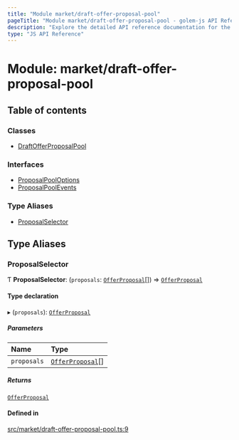 ```yaml
---
title: "Module market/draft-offer-proposal-pool"
pageTitle: "Module market/draft-offer-proposal-pool - golem-js API Reference"
description: "Explore the detailed API reference documentation for the Module market/draft-offer-proposal-pool within the golem-js SDK for the Golem Network."
type: "JS API Reference"
---
```

# Module: market/draft-offer-proposal-pool

## Table of contents

### Classes

- [DraftOfferProposalPool](../classes/market_draft_offer_proposal_pool.DraftOfferProposalPool)

### Interfaces

- [ProposalPoolOptions](../interfaces/market_draft_offer_proposal_pool.ProposalPoolOptions)
- [ProposalPoolEvents](../interfaces/market_draft_offer_proposal_pool.ProposalPoolEvents)

### Type Aliases

- [ProposalSelector](market_draft_offer_proposal_pool#proposalselector)

## Type Aliases

### ProposalSelector

Ƭ **ProposalSelector**: (`proposals`: [`OfferProposal`](../classes/market_proposal_offer_proposal.OfferProposal)[]) => [`OfferProposal`](../classes/market_proposal_offer_proposal.OfferProposal)

#### Type declaration

▸ (`proposals`): [`OfferProposal`](../classes/market_proposal_offer_proposal.OfferProposal)

##### Parameters

| Name | Type |
| :------ | :------ |
| `proposals` | [`OfferProposal`](../classes/market_proposal_offer_proposal.OfferProposal)[] |

##### Returns

[`OfferProposal`](../classes/market_proposal_offer_proposal.OfferProposal)

#### Defined in

[src/market/draft-offer-proposal-pool.ts:9](https://github.com/golemfactory/golem-js/blob/570126bc/src/market/draft-offer-proposal-pool.ts#L9)
